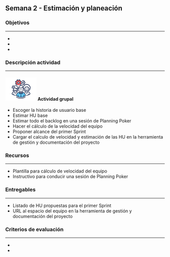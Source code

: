 
## Semana 2 - Estimación y planeación

### Objetivos

---
* 
* 
* 

### Descripción actividad

---
#### ![](./../../assets/images/grupo.png) Actividad grupal

* Escoger la historia de usuario base
* Estimar HU base
* Estimar todo el backlog en una sesión de Planning Poker
* Hacer el cálculo de la velocidad del equipo
* Proponer alcance del primer Sprint
* Cargar el calculo de velocidad y estimación de las HU en la herramienta de gestión y documentación del proyecto

### Recursos 

---
* Plantilla para cálculo de velocidad del equipo
* Instructivo para conducir una sesión de Planning Poker

### Entregables

---
* Listado de HU propuestas para el primer Sprint
* URL al espacio del equipo en la herramienta de gestión y documentación del proyecto

### Criterios de evaluación

---

* 
* 
